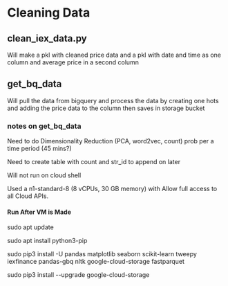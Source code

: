 # Cleaning Data

## clean_iex_data.py

Will make a pkl with cleaned price data and a pkl with date and time as one column and average price in a second column

## get_bq_data

Will pull the data from bigquery and process the data by creating one hots and adding the price data to the column then saves in storage bucket

### notes on get_bq_data

Need to do Dimensionality Reduction (PCA, word2vec, count) prob per a time period (45 mins?) 

Need to create table with count and str_id to append on later

Will not run on cloud shell

Used a n1-standard-8 (8 vCPUs, 30 GB memory) with  Allow full access to all Cloud APIs.

#### Run After VM is Made

sudo apt update

sudo apt install python3-pip

sudo pip3 install -U pandas matplotlib seaborn scikit-learn tweepy iexfinance pandas-gbq nltk google-cloud-storage fastparquet

sudo pip3 install --upgrade google-cloud-storage
